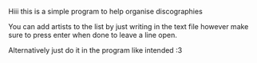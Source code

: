 Hiii this is a simple program to help organise discographies

You can add artists to the list by just writing in the text file however make sure to press enter when done to leave a line open.

Alternatively just do it in the program like intended :3
